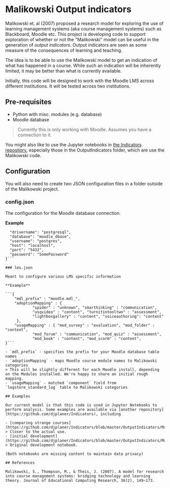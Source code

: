 # Malikowski Output indicators

Malikowski et. al (2007) proposed a research model for exploring the use of learning management systems (aka course management systems) such as Blackboard, Moodle etc. This project is developing code to support exploration of whether or not the "Malikowski" model can be useful in the generation of *output indicators*. Output indicators are seen as some measure of the consequences of learning and teaching.

The idea is to be able to use the Malikowski model to get an indication of what has happened in a course. While such an indication will be inherently limited, it may be better than what is currently available.

Initially, this code will be designed to work with the Moodle LMS across different institutions. It will be tested across two institutions.

## Pre-requisites

- Python with misc. modules (e.g. database)
- Moodle database
> Currently this is only working with Moodle. Assumes you have a connection to it.

You might also like to use the Jupyter notebooks in [the Indicators repository](https://github.com/djplaner/Indicators), especially those in the OutputIndicators folder, which are use the Malikowski code.

## Configuration

You will also need to create two JSON configuration files in a folder outside of the Malikowski project.

### config.json

The configuration for the Moodle database connection. 

**Example**

```{
  "drivername": "postgresql",
  "database": "moodle_dbase",
  "username": "postgres",
  "host": "localhost",
  "port": "5432",
  "password": "SomePassword"
}```

### lms.json

Meant to configure various LMS specific information

**Example**

```{  
    "mdl_prefix" : "moodle.mdl_",
    "adoptionMapping" : {
            "spider" : "unknown", "smarthinking" : "communication",
            "usqvideo" : "content", "turnitintooltwo" : "assessment",
            "lightboxgallery" : "content", "voiceauthoring": "content" 
     },
    "usageMapping" : { "mod_survey" : "evaluation", "mod_folder" : "content",
            "mod_forum" : "communication", "mod_quiz" : "assessment",
            "mod_book" : "content", "mod_scorm" : "content",
}```

- `mdl_prefix` - specifies the prefix for your Moodle database table names
- `adoptionMapping` - maps Moodle course module names to Malikowski categories
> This will be slightly different for each Moodle install, depending on the Modules installed. We're happy to share an initial rough mapping.
- `usageMapping` - matched `component` field from `logstore_standard_log` table to Malikowski categories

## Examples

Our current model is that this code is used in Jupyter Notebooks to perform analysis. Some examples are available via [another repository](https://github.com/djplaner/Indicators), including

- [comparing strange courses](https://github.com/djplaner/Indicators/blob/master/OutputIndicators/Malikowski%20changes%20mapped%20against%20strange%20courses.ipynb)
> Closer to the actual use.
- [initial development](https://github.com/djplaner/Indicators/blob/master/OutputIndicators/Malikowski%20explorations.ipynb)
> Original development notebook.

(Both notebooks are missing content to maintain data privacy)

## References

Malikowski, S., Thompson, M., & Theis, J. (2007). A model for research into course management systems: bridging technology and learning theory. Journal of Educational Computing Research, 36(2), 149–173.
